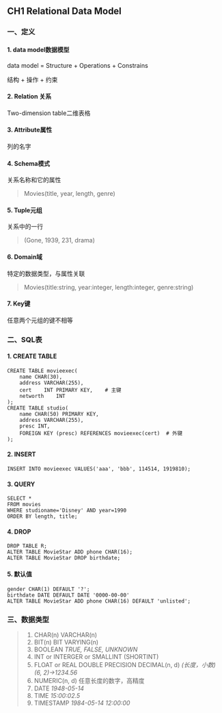 ## CH1 Relational Data Model

### 一、定义

#### 1. data model数据模型

data model  = Structure + Operations + Constrains

结构 + 操作 + 约束

#### 2. Relation 关系

Two-dimension table二维表格

#### 3. Attribute属性

列的名字

#### 4. Schema模式

关系名称和它的属性

> Movies(title, year, length, genre)

#### 5. Tuple元组

关系中的一行

>(Gone, 1939, 231, drama)

#### 6. Domain域

特定的数据类型，与属性关联

> Movies(title:string, year:integer, length:integer, genre:string)

#### 7. Key键

任意两个元组的键不相等

### 二、SQL表

#### 1. CREATE TABLE

```postgresql
CREATE TABLE movieexec(
	name CHAR(30),
	address VARCHAR(255),
    cert	INT PRIMARY KEY,	# 主键
	networth	INT
);
CREATE TABLE studio(
	name CHAR(50) PRIMARY KEY,
    address VARCHAR(255),
    presc INT,
    FOREIGN KEY (presc) REFERENCES movieexec(cert)	# 外键
);
```

#### 2. INSERT

```postgresql
INSERT INTO movieexec VALUES('aaa', 'bbb', 114514, 1919810);
```

#### 3. QUERY

```postgresql
SELECT *
FROM movies
WHERE studioname='Disney' AND year=1990
ORDER BY length, title;
```

#### 4. DROP

```postgresql
DROP TABLE R;
ALTER TABLE MovieStar ADD phone CHAR(16);
ALTER TABLE MovieStar DROP birthdate;
```

#### 5. 默认值

```postgresql
gender CHAR(1) DEFAULT '?';
birthdate DATE DEFAULT DATE '0000-00-00'
ALTER TABLE MovieStar ADD phone CHAR(16) DEFAULT 'unlisted';
```

### 三、数据类型

>1. CHAR(n) VARCHAR(n)
>2. BIT(n) BIT VARYING(n)
>3. BOOLEAN    *TRUE, FALSE, UNKNOWN*
>4. INT or INTERGER or SMALLINT (SHORTINT)
>5. FLOAT or REAL DOUBLE PRECISION DECIMAL(n, d) *(长度，小数) (6, 2)->1234.56*  
>  6. NUMERIC(n, d) 任意长度的数字，高精度
>7. DATE *1948-05-14*
>8. TIME *15:00:02.5*
>9. TIMESTAMP *1984-05-14 12:00:00*